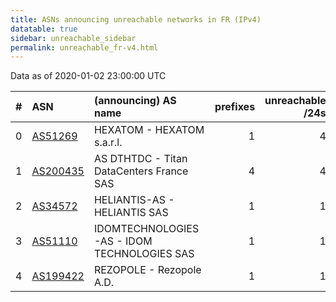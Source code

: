 ```yaml
---
title: ASNs announcing unreachable networks in FR (IPv4)
datatable: true
sidebar: unreachable_sidebar
permalink: unreachable_fr-v4.html
---
```


Data as of 2020-01-02 23:00:00 UTC


<div class="datatable-begin"></div>

|   # | ASN                                      | (announcing) AS name                        |   prefixes |   unreachable /24s |
|----:|:-----------------------------------------|:--------------------------------------------|-----------:|-------------------:|
|   0 | [AS51269](unreachable_AS51269-v4.html)   | HEXATOM - HEXATOM s.a.r.l.                  |          1 |                  4 |
|   1 | [AS200435](unreachable_AS200435-v4.html) | AS DTHTDC - Titan DataCenters France SAS    |          4 |                  4 |
|   2 | [AS34572](unreachable_AS34572-v4.html)   | HELIANTIS-AS - HELIANTIS SAS                |          1 |                  1 |
|   3 | [AS51110](unreachable_AS51110-v4.html)   | IDOMTECHNOLOGIES-AS - IDOM TECHNOLOGIES SAS |          1 |                  1 |
|   4 | [AS199422](unreachable_AS199422-v4.html) | REZOPOLE - Rezopole A.D.                    |          1 |                  1 |

<div class="datatable-end"></div>
